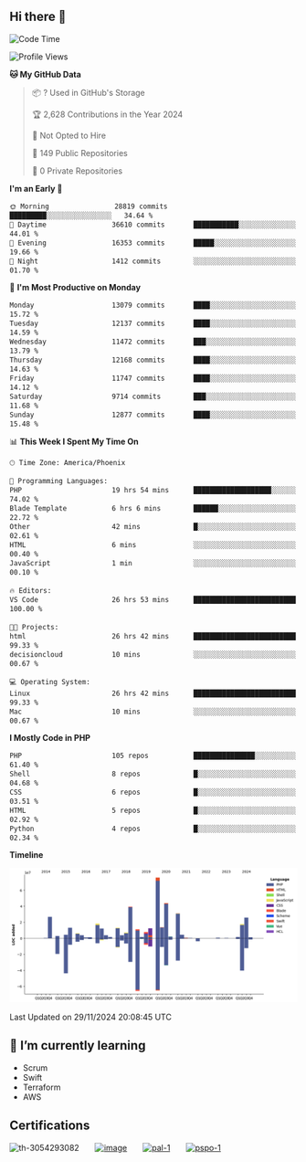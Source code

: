 ## Hi there 👋

<!--START_SECTION:waka-->
![Code Time](http://img.shields.io/badge/Code%20Time-10%2C415%20hrs%2030%20mins-blue)

![Profile Views](http://img.shields.io/badge/Profile%20Views-0-blue)

**🐱 My GitHub Data** 

> 📦 ? Used in GitHub's Storage 
 > 
> 🏆 2,628 Contributions in the Year 2024
 > 
> 🚫 Not Opted to Hire
 > 
> 📜 149 Public Repositories 
 > 
> 🔑 0 Private Repositories 
 > 
**I'm an Early 🐤** 

```text
🌞 Morning                28819 commits       █████████░░░░░░░░░░░░░░░░   34.64 % 
🌆 Daytime                36610 commits       ███████████░░░░░░░░░░░░░░   44.01 % 
🌃 Evening                16353 commits       █████░░░░░░░░░░░░░░░░░░░░   19.66 % 
🌙 Night                  1412 commits        ░░░░░░░░░░░░░░░░░░░░░░░░░   01.70 % 
```
📅 **I'm Most Productive on Monday** 

```text
Monday                   13079 commits       ████░░░░░░░░░░░░░░░░░░░░░   15.72 % 
Tuesday                  12137 commits       ████░░░░░░░░░░░░░░░░░░░░░   14.59 % 
Wednesday                11472 commits       ███░░░░░░░░░░░░░░░░░░░░░░   13.79 % 
Thursday                 12168 commits       ████░░░░░░░░░░░░░░░░░░░░░   14.63 % 
Friday                   11747 commits       ████░░░░░░░░░░░░░░░░░░░░░   14.12 % 
Saturday                 9714 commits        ███░░░░░░░░░░░░░░░░░░░░░░   11.68 % 
Sunday                   12877 commits       ████░░░░░░░░░░░░░░░░░░░░░   15.48 % 
```


📊 **This Week I Spent My Time On** 

```text
🕑︎ Time Zone: America/Phoenix

💬 Programming Languages: 
PHP                      19 hrs 54 mins      ███████████████████░░░░░░   74.02 % 
Blade Template           6 hrs 6 mins        ██████░░░░░░░░░░░░░░░░░░░   22.72 % 
Other                    42 mins             █░░░░░░░░░░░░░░░░░░░░░░░░   02.61 % 
HTML                     6 mins              ░░░░░░░░░░░░░░░░░░░░░░░░░   00.40 % 
JavaScript               1 min               ░░░░░░░░░░░░░░░░░░░░░░░░░   00.10 % 

🔥 Editors: 
VS Code                  26 hrs 53 mins      █████████████████████████   100.00 % 

🐱‍💻 Projects: 
html                     26 hrs 42 mins      █████████████████████████   99.33 % 
decisioncloud            10 mins             ░░░░░░░░░░░░░░░░░░░░░░░░░   00.67 % 

💻 Operating System: 
Linux                    26 hrs 42 mins      █████████████████████████   99.33 % 
Mac                      10 mins             ░░░░░░░░░░░░░░░░░░░░░░░░░   00.67 % 
```

**I Mostly Code in PHP** 

```text
PHP                      105 repos           ███████████████░░░░░░░░░░   61.40 % 
Shell                    8 repos             █░░░░░░░░░░░░░░░░░░░░░░░░   04.68 % 
CSS                      6 repos             █░░░░░░░░░░░░░░░░░░░░░░░░   03.51 % 
HTML                     5 repos             █░░░░░░░░░░░░░░░░░░░░░░░░   02.92 % 
Python                   4 repos             █░░░░░░░░░░░░░░░░░░░░░░░░   02.34 % 
```



**Timeline**

![Lines of Code chart](https://raw.githubusercontent.com/mikebronner/mikebronner/master/assets/bar_graph.png)


 Last Updated on 29/11/2024 20:08:45 UTC
<!--END_SECTION:waka-->

<!--
**mikebronner/mikebronner** is a ✨ _special_ ✨ repository because its `README.md` (this file) appears on your GitHub profile.

Here are some ideas to get you started:

- 🔭 I’m currently working on ...
- 🌱 I’m currently learning ...
- 👯 I’m looking to collaborate on ...
- 🤔 I’m looking for help with ...
- 💬 Ask me about ...
- 📫 How to reach me: ...
- 😄 Pronouns: ...
- ⚡ Fun fact: ...
-->

## 🌱 I’m currently learning

- Scrum
- Swift
- Terraform
- AWS

## Certifications

![th-3054293082](https://user-images.githubusercontent.com/1791050/208267034-c5006f82-ae89-41eb-9478-7106c5aba070.jpg)
&nbsp;&nbsp;&nbsp;&nbsp;&nbsp;
[![image](https://user-images.githubusercontent.com/1791050/208267032-13c8c426-f627-448d-b23e-e3dd74b6712a.png)](https://www.credly.com/users/mike-bronner)
&nbsp;&nbsp;&nbsp;&nbsp;&nbsp;
[![pal-1](https://github.com/mikebronner/mikebronner/assets/1791050/3384899a-848a-4e35-8cee-e35261b5ccce)](https://www.credly.com/users/mike-bronner)
&nbsp;&nbsp;&nbsp;&nbsp;&nbsp;
[![pspo-1](https://github.com/user-attachments/assets/7a6e28a4-7e44-4218-ba25-468d8c703864)](https://www.credly.com/users/mike-bronner)
